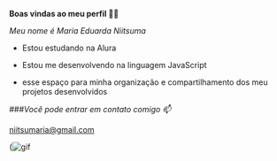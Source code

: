 **Boas vindas ao meu perfil 💙💙**

_Meu nome é Maria Eduarda Niitsuma_

- Estou estudando na Alura

- Estou me desenvolvendo na linguagem JavaScript

-  esse espaço para minha organização e compartilhamento dos meu projetos desenvolvidos

###_Você pode entrar em contato comigo 📫_

niitsumaria@gmail.com


(![gif](https://github.com/duuhdinha/duuhdinha/assets/169486769/3bc42345-8b4e-40d3-854c-509665c74607)

